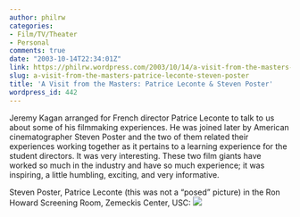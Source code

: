 ```yaml
---
author: philrw
categories:
- Film/TV/Theater
- Personal
comments: true
date: "2003-10-14T22:34:01Z"
link: https://philrw.wordpress.com/2003/10/14/a-visit-from-the-masters-patrice-leconte-steven-poster/
slug: a-visit-from-the-masters-patrice-leconte-steven-poster
title: 'A Visit from the Masters: Patrice Leconte & Steven Poster'
wordpress_id: 442
---
```


Jeremy Kagan arranged for French director Patrice Leconte to talk to us about some of his filmmaking experiences. He was joined later by American cinematographer Steven Poster and the two of them related their experiences working together as it pertains to a learning experience for the student directors. It was very interesting. These two film giants have worked so much in the industry and have so much experience; it was inspiring, a little humbling, exciting, and very informative.

Steven Poster, Patrice Leconte (this was not a “posed” picture) in the Ron Howard Screening Room, Zemeckis Center, USC:
[![](/images/steven_poster_patrice_leconte_1.jpg)](/images/steven_poster_patrice_leconte_1.jpg)
